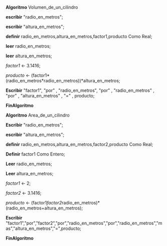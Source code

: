 **Algoritmo** Volumen_de_un_cilindro

  **escribir** "radio_en_metros";
  
  **escribir** "altura_en_metros";
  
  **definir** radio_en_metros,altura_en_metros,factor1,producto Como Real;
  
  **leer** radio_en_metros;
  
  **leer** altura_en_metros;
  
  *factor1* <- 3.1416;
	
  *producto* <- (factor1*(radio_en_metros*radio_en_metros))*altura_en_metros;
	
  **Escribir** "factor1", "por" , "radio_en_metros", "por" , "radio_en_metros" , "por" , "altura_en_metros" , "=" , producto;

**FinAlgoritmo**


**Algoritmo** Area_de_un_cilindro
	
  **Escribir** "radio_en_metros";
	
  **escribir** "altura_en_metros";
	
  **definir** radio_en_metros,altura_en_metros,factor2,producto Como Real;
	
  **Definir** factor1 Como Entero;
	
  **Leer** radio_en_metros;
	
  **Leer** altura_en_metros;
	
  *factor1* <- 2;
	
  *factor2* <- 3.1416;
	
  *producto* <- (factor1*factor2*radio_en_metros)*(radio_en_metros+altura_en_metros);
	
  **Escribir** "factor1","por","factor2","por","radio_en_metros","por","radio_en_metros","mas","altura_en_metros","=",producto;

**FinAlgoritmo**
